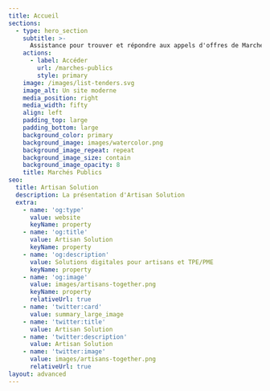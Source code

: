 ```yaml
---
title: Accueil
sections:
  - type: hero_section
    subtitle: >-
      Assistance pour trouver et répondre aux appels d'offres de Marchés Publics.
    actions:
      - label: Accéder
        url: /marches-publics
        style: primary
    image: /images/list-tenders.svg
    image_alt: Un site moderne
    media_position: right
    media_width: fifty
    align: left
    padding_top: large
    padding_bottom: large
    background_color: primary
    background_image: images/watercolor.png
    background_image_repeat: repeat
    background_image_size: contain
    background_image_opacity: 8
    title: Marchés Publics
seo:
  title: Artisan Solution
  description: La présentation d'Artisan Solution
  extra:
    - name: 'og:type'
      value: website
      keyName: property
    - name: 'og:title'
      value: Artisan Solution
      keyName: property
    - name: 'og:description'
      value: Solutions digitales pour artisans et TPE/PME
      keyName: property
    - name: 'og:image'
      value: images/artisans-together.png
      keyName: property
      relativeUrl: true
    - name: 'twitter:card'
      value: summary_large_image
    - name: 'twitter:title'
      value: Artisan Solution
    - name: 'twitter:description'
      value: Artisan Solution
    - name: 'twitter:image'
      value: images/artisans-together.png
      relativeUrl: true
layout: advanced
---
```

